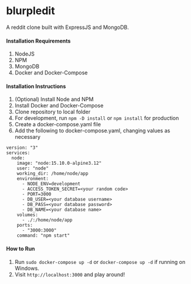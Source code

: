 # blurpledit
A reddit clone built with ExpressJS and MongoDB.

#### Installation Requirements
1. NodeJS
2. NPM
3. MongoDB
4. Docker and Docker-Compose

#### Installation Instructions
1. (Optional) Install Node and NPM
2. Install Docker and Docker-Compose
3. Clone repository to local folder
4. For development, run ```npm -D install``` or ```npm install``` for production
5. Create a docker-compose.yaml file
6. Add the following to docker-compose.yaml, changing values as necessary
```
version: "3"
services:
  node:
    image: "node:15.10.0-alpine3.12"
    user: "node"
    working_dir: /home/node/app
    environment:
      - NODE_ENV=development
      - ACCESS_TOKEN_SECRET=<your random code>
      - PORT=3000
      - DB_USER=<your database username>
      - DB_PASS=<your database password>
      - DB_NAME=<your database name>
    volumes:
      - ./:/home/node/app
    ports:
      - "3000:3000"
    command: "npm start"
```

#### How to Run
1. Run ```sudo docker-compose up -d``` or ```docker-compose up -d``` if running on Windows.
2. Visit ```http://localhost:3000``` and play around!